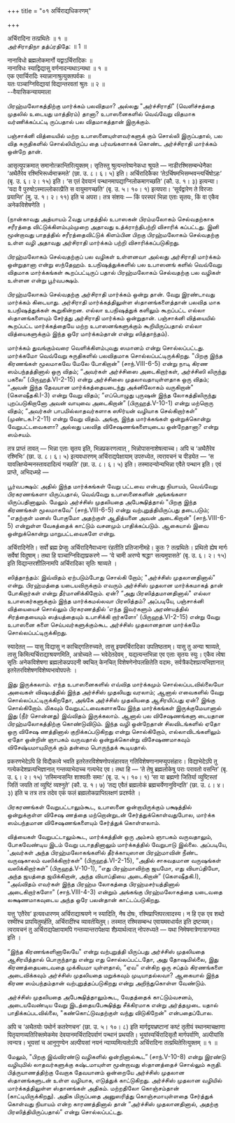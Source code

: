 +++
title = "०१ अर्चिराद्यधिकरणम्"

+++

अर्चिरादिना तत्प्रथितेः ॥ १ ॥  
அர்சிராதிநா தத்ப்ரதிதே: ॥ 1 ॥

नानाविधो ब्रह्मलोकमार्गो यद्वाऽर्चिरादिकः ॥  
नानाविधः स्याद्विद्यासु वर्णनादन्यथाऽन्यथा ॥ १ ॥  
एक एवार्चिरादिः स्यान्नानाश्रुत्युक्तपर्वकः ॥  
यतः पञ्चाग्निविद्यायां विद्यान्तरवतां श्रुतः ॥ २ ॥  
--वैयासिकन्यायमाला

பிரஹ்மலோகத்திற்கு மார்க்கம் பலவிதமா? அல்லது "அர்ச்சிராதி" (வெளிச்சத்தை
முதலில் உடையது மாத்திரம்) தானா? உபாஸனைகளில் வெவ்வேறு விதமாக
வர்ணிக்கப்பட்டி ருப்பதால் பல விதமாகத்தான் இருக்கும்.

பஞ்சாக்னி வித்யையில் மற்ற உபாஸனையுள்ளவர்களுக் கும் சொல்லி இருப்பதால், பல
வித சுருதிகளில் சொல்லியிருப்ப தை பர்வங்களாகக் கொண்ட அர்ச்சிராதி
மார்க்கம் ஒன்றே தான்.

आसृत्युपक्रमात् समानोत्क्रान्तिरित्युक्तम्। सृतिस्तु
श्रुत्यन्तरेष्वनेकधा श्रूयते — नाडीरश्मिसम्बन्धेनैका ‘अथैतैरेव
रश्मिभिरूर्ध्वमाक्रमते’ (छा. उ. ८। ६। ५) इति। अर्चिरादिकैका
‘तेऽर्चिषमभिसम्भवन्त्यर्चिषोऽहः’ (बृ. उ. ६। २। १५) इति। ‘स एतं
देवयानं पन्थानमापद्याग्निलोकमागच्छति’ (कौ. उ. १। ३) इत्यन्या। ‘यदा वै
पुरुषोऽस्माल्लोकात्प्रैति स वायुमागच्छति’ (बृ. उ. ५। १०। १) इत्यपरा।
‘सूर्यद्वारेण ते विरजाः प्रयान्ति’ (मु. उ. १। २। ११) इति च अपरा। तत्र
संशयः — किं परस्परं भिन्ना एताः सृतयः, किं वा एकैव अनेकविशेषणेति ।

(நான்காவது அத்யாயம் 2வது பாதத்தில் உபாஸகன் பிரம்மலோகம் செல்வதற்காக
சரீரத்தை விட்டுக்கிளம்பும்முறை அதாவது உத்க்ராந்திபற்றி விசாரிக்
கப்பட்டது. இனி மூன்றாவது பாதத்தில் சரீரத்தைவிட்டுக் கிளம்பின பிறகு
பிரஹ்மலோகம் செல்வதற்கு உள்ள வழி அதாவது அர்சிராதி மார்க்கம் பற்றி
விசாரிக்கப்படுகிறது.

பிரஹ்மலோகம் செல்வதற்குப் பல வழிகள் உள்ளனவா அல்லது அர்சிராதி மார்க்கம்
ஒன்றுதானா என்று ஸந்தேஹம். உபநிஷத்துக்களில் பல உபாஸனங் களில் வெவ்வேறு
விதமாக மார்க்கங்கள் கூறப்பட்டிருப் பதால் பிரஹ்மலோகம் செல்வதற்கு பல
வழிகள் உள்ளன என்று பூர்வபக்ஷம்.

பிரஹ்மலோகம் செல்வதற்கு அர்சிராதி மார்க்கம் ஒன்று தான். வேறு இரண்டாவது
மார்க்கம் கிடையாது. அர்சிராதி மார்க்கத்திலுள்ள ஸ்தானங்களைத்தான் பலவித
மாக உபநிஷத்துக்கள் கூறுகின்றன. எல்லா உபநிஷத்துக் களிலும் கூறப்பட்ட எல்லா
ஸ்தானங்களையும் சேர்த்து அர்சிராதி மார்க்கம் ஒன்றுதான். பஞ்சாக்னி
வித்யையில் கூறப்பட்ட மார்க்கத்தையே மற்ற உபாஸனங்களுக்கும் கூறியிருப்பதால்
எல்லா வித்யைகளுக்கும் இந்த ஒரே மார்க்கம்தான் என்று ஸித்தாந்தம்).

மார்க்கம் துவங்கும்வரை வெளிக்கிளம்புவது ஸமானம் என்று சொல்லப்பட்டது.
மார்க்கமோ வெவ்வேறு சுருதிகளில் பலவிதமாக சொல்லப்பட்டிருக்கிறது. "பிறகு
இந்த கிரணங்கள் மூலமாகவே மேலே போகிறான்" (சாந்.VIII-6-5) என்று நாடி கிரண
ஸம்பந்தத்தினால் ஒரு விதம்; “அவர்கள் அர்ச்சிஸை அடைகிறார்கள், அர்ச்சிஸி
லிருந்து பகலை” (பிருஹத்.VI-2-15) என்று அர்ச்சிஸை முதலாவதாயுள்ளதாக ஒரு
விதம்; “அவன் இந்த தேவயான மார்க்கத்தையடைந்து அக்னிலோகம் வருகிறான்"
(கௌஷீதகி.I-3) என்று வேறு விதம்; “எப்பொழுது புருஷன் இந்த லோகத்திலிருந்து
புறப்படுகிறானோ அவன் வாயுவை அடைகிறான்” (பிருஹத்.V-10-1) என்று மற்றொரு
விதம்; “அவர்கள் பாபமில்லாதவர்களாக ஸூர்யன் வழியாக செல்கிறார்கள்”
(முண்டக.I-2-11) என்று வேறு விதம். அங்கு, இந்த மார்க்கங்கள் ஒன்றுக்கொன்று
வேறுபட்டவைகளா? அல்லது பலவித விசேஷணங்களையுடைய ஒன்றேதானா? என்று ஸம்சயம்.

तत्र प्राप्तं तावत् — भिन्ना एताः सृतय इति, भिन्नप्रकरणत्वात् ,
भिन्नोपासनाशेषत्वाच्च। अपि च ‘अथैतैरेव रश्मिभिः’ (छा. उ. ८। ६। ५)
इत्यवधारणम् अर्चिराद्यपेक्षायाम् उपरुध्येत, त्वरावचनं च पीड्येत — ‘स
यावत्क्षिप्येन्मनस्तावदादित्यं गच्छति’ (छा. उ. ८। ६। ५) इति।
तस्मादन्योन्यभिन्ना एवैते पन्थान इति। एवं प्राप्ते, अभिदध्महे —

பூர்வபக்ஷம்: அதில் இந்த மார்க்கங்கள் வேறு பட்டவை என்பது நியாயம்,
வெவ்வேறு பிரகரணங்களா யிருப்பதால், வெவ்வேறு உபாஸனைகளின் அங்கங்களா
யிருப்பதினாலும். மேலும் அர்ச்சிஸ் முதலியதை அபேக்ஷித்தால் "பிறகு இந்த
கிரணங்கள் மூலமாகவே” (சாந்.VIII-6-5) என்று வற்புறுத்தியிருப்பது தடைபடும்;
"எதற்குள் மனஸ் போகுமோ அதற்குள் ஆதித்யனை அவன் அடைகிறான்" (சாந்.VIII-6-5)
என்றுள்ள வேகத்தைக் காட்டும் வசனமும் பாதிக்கப்படும். ஆகையால் இவை
ஒன்றுக்கொன்று மாறுபட்டவைகளே என்று.

अर्चिरादिनेति। सर्वो ब्रह्म प्रेप्सुः अर्चिरादिनैवाध्वना रंहतीति
प्रतिजानीमहे। कुतः ? तत्प्रथितेः। प्रथितो ह्येष मार्गः सर्वेषां
विदुषाम्। तथा हि पञ्चाग्निविद्याप्रकरणे — ‘ये चामी अरण्ये श्रद्धाꣳ
सत्यमुपासते’ (बृ. उ. ६। २। १५) इति विद्यान्तरशीलिनामपि अर्चिरादिका
सृतिः श्राव्यते ।

ஸித்தாந்தம்: இவ்விதம் ஏற்படும்போது சொல்கி றோம்; "அர்ச்சிஸ் முதலானதினால்"
என்று. பிரஹ்மத்தை யடையவிருக்கும் எவரும் அர்ச்சிஸ் முதலான மார்க்கமாகத்
தான் போகிறார்கள் என்று தீர்மானிக்கிறோம். ஏன்? “அது பிரஸித்தமானதினால்"
எல்லா உபாஸகர்களுக்கும் இந்த மார்க்கமல்லவா பிரஸித்தம்? அப்படியே,
பஞ்சாக்னி வித்யையைச் சொல்லும் பிரகரணத்தில் ‘எந்த இவர்களும் அரண்யத்தில்
சிரத்தையையும் ஸத்யத்தையும் உபாசிக்கி றார்களோ' (பிருஹத்.VI-2-15) என்று
வேறு உபாஸனை களை செய்பவர்களுக்கும்கூட அர்ச்சிஸ் முதலானதான மார்க்கமே
சொல்லப்பட்டிருக்கிறது.

स्यादेतत् — यासु विद्यासु न काचिद्गतिरुच्यते, तासु इयमर्चिरादिका
उपतिष्ठताम्। यासु तु अन्या श्राव्यते, तासु किमित्यर्चिराद्याश्रयणमिति,
अत्रोच्यते — भवेदेतदेवम् , यद्यत्यन्तभिन्ना एव एताः सृतयः स्युः। एकैव
त्वेषा सृतिः अनेकविशेषणा ब्रह्मलोकप्रपदनी क्वचित् केनचित्
विशेषणेनोपलक्षितेति वदामः, सर्वत्रैकदेशप्रत्यभिज्ञानात्
इतरेतरविशेषणविशेष्यभावोपपत्तेः ।

இது இருக்கலாம். எந்த உபாஸனைகளில் எவ்வித மார்க்கமும் சொல்லப்படவில்லையோ
அவைகள் விஷயத்தில் இந்த அர்ச்சிஸ் முதலியது வரலாம்; ஆனால் எவைகளில் வேறு
சொல்லப்பட்டிருக்கிறதோ, அங்கே அர்ச்சிஸ் முதலியதை ஆசிரயிப்பது ஏன்? இங்கு
சொல்கிறோம். மிகவும் வேறுபட்டவைகளாகவே இந்த மார்க்கங்கள் இருக்குமேயானால்
இது (நீர் சொன்னது) இவ்விதம் இருக்கலாம். ஆனால் பல விசேஷணங்களு டையதான
பிரஹ்மலோகத்திற்கு கொண்டுவிடும். இந்த வழி ஒன்றேதான் சிலவிடங்களில் ஏதோ ஒரு
விசேஷ ணத்தினால் குறிக்கப்படுகிறது என்று சொல்கிறோம், எல்லாவிடங்களிலும்
ஏதோ ஒன்றின் ஞாபகம் வருவதால் ஒன்றுக்கொன்று விசேஷணமாகவும்
விசேஷ்யமாயுமிருக் கும் தன்மை பொருந்தக் கூடியதால்.

प्रकरणभेदेऽपि हि विद्यैकत्वे भवति इतरेतरविशेषणोपसंहारवत्
गतिविशेषणानामप्युपसंहारः। विद्याभेदेऽपि तु गत्येकदेशप्रत्यभिज्ञानात्
गन्तव्याभेदाच्च गत्यभेद एव। तथा हि — ‘ते तेषु ब्रह्मलोकेषु पराः परावतो
वसन्ति’ (बृ. उ. ६। २। १५) ‘तस्मिन्वसन्ति शाश्वतीः समाः’ (बृ. उ. ५।
१०। १) ‘सा या ब्रह्मणो जितिर्या व्युष्टिस्तां जितिं जयति तां व्युष्टिं
व्यश्नुते’ (कौ. उ. १। ७) ‘तद्य एवैतं ब्रह्मलोकं ब्रह्मचर्येणानुविन्दति’
(छा. उ. ८। ४। ३) इति च तत्र तत्र तदेव एकं फलं ब्रह्मलोकप्राप्तिलक्षणं
प्रदर्श्यते ।

பிரகரணங்கள் வேறுபட்டாலும்கூட, உபாஸனை ஒன்றாயிருக்கும் பக்ஷத்தில்
ஒன்றுக்குள்ள விசேஷ ணத்தை மற்றொன்றுடன் சேர்த்துக்கொள்வதுபோல, மார்க்க
ஸம்பந்தமான விசேஷணங்களையும் சேர்த்துக் கொள்ளலாம்.

வித்யைகள் வேறுபட்டாலும்கூட, மார்க்கத்தின் ஒரு அம்சம் ஞாபகம் வருவதாலும்,
போகவேண்டிய இடம் வேறு படாததினாலும் மார்க்கத்தில் வேறுபாடு இல்லை.
அப்படியே, 'அவர்கள் அந்த பிரஹ்மலோகங்களில் தீர்க்காயுஸான பிரஹ்மாவின் நீண்ட
வருஷகாலம் வஸிக்கிறார்கள்" (பிருஹத்.VI-2-15), “அதில் சாசுவதமான வருஷங்கள்
வஸிக்கிறார்கள்” (பிருஹத்.V-10-1), “எது பிரஹ்மாவிற்கு ஜயமோ, எது
வியாப்தியோ, அந்த ஜயத்தை ஜயிக்கிறான், அந்த வியாப்தியை அடைகிறான்”
(கௌஷீதகி.I), "அவ்விதம் எவர்கள் இந்த பிரஹ்ம லோகத்தை பிரஹ்மசர்யத்தினால்
அடைகிறார்களோ" (சாந்.VIII-4-3) என்றும் அங்கங்கு பிரஹ்மலோகத்தை யடைவதை
லக்ஷணமாகவுடைய அந்த ஒரே பலன்தான் காட்டப்படுகிறது.

यत्तु ‘एतैरेव’ इत्यवधारणम् अर्चिराद्याश्रयणे न स्यादिति, नैष दोषः,
रश्मिप्राप्तिपरत्वादस्य। न हि एक एव शब्दो रश्मींश्च प्रापयितुमर्हति,
अर्चिरादींश्च व्यावर्तयितुम्। तस्मात् रश्मिसम्बन्ध एवायमवधार्यत इति
द्रष्टव्यम्। त्वरावचनं तु अर्चिराद्यपेक्षायामपि गन्तव्यान्तरापेक्षया
शैघ्र्यार्थत्वात् नोपरुध्यते — यथा निमेषमात्रेणात्रागम्यत इति ।

“இந்த கிரணங்களினாலேயே" என்று வற்புறுத்தி யிருப்பது அர்ச்சிஸ் முதலியதை
ஆசிரயித்தால் பொருந்தாது என்று எது சொல்லப்பட்டதோ, அது தோஷமில்லை, இது
கிரணத்தையடைவதை முக்கியமா யுள்ளதால், “ஏவ” என்கிற ஒரு சப்தம் கிரணங்களை
அடைவிக்கவும் அர்ச்சிஸ் முதலியதை மறுக்கவும் முடியாதல்லவா? ஆகையால் இந்த
கிரண ஸம்பந்தம்தான் வற்புறுத்தப்படுகிறது என்று அறிந்துகொள்ள வேண்டும்.

அர்ச்சிஸ் முதலியதை அபேக்ஷித்தாலும்கூட, வேதத்தைக் காட்டும்வசனம்,
அடையவேண்டிய வேறு இடத்தையபேக்ஷித்து சீக்கிரமாக என்று அர்த்தமுடை யதால்
பாதிக்கப்படவில்லை, "கண்கொட்டுவதற்குள் வந்து விடுகிறேன்" என்பதைப்போல.

अपि च ‘अथैतयोः पथोर्न कतरेणचन’ (छा. उ. ५। १०। ८) इति
मार्गद्वयभ्रष्टानां कष्टं तृतीयं स्थानमाचक्षाणा पितृयाणव्यतिरिक्तमेकमेव
देवयानमर्चिरादिपर्वाणं पन्थानं प्रथयति। भूयांस्यर्चिरादिसृतौ
मार्गपर्वाणि, अल्पीयांसि त्वन्यत्र। भूयसां च आनुगुण्येन अल्पीयसां नयनं
न्याय्यमित्यतोऽपि अर्चिरादिना तत्प्रथितेरित्युक्तम् ॥ १ ॥

மேலும், "பிறகு இவ்விரண்டு வழிகளில் ஒன்றினால்கூட” (சாந்.V-10-8) என்று
இரண்டு வழியுமில் லாதவர்களுக்கு கஷ்டமாயுள்ள மூன்றாவது ஸ்தானத்தைச்
சொல்லும் சுருதி. பித்ருயாணத்திற்கு வேறாக தேவயானம் ஒன்றையே அர்ச்சிஸ்
முதலான ஸ்தானங்களுடன் உள்ள வழியாக, எடுத்துக் காட்டுகிறது. அர்ச்சிஸ்
முதலான வழியில் மார்க்கத்திலுள்ள ஸ்தானங்கள் அதிகம். மற்றதிலோ கொஞ்சம்தான்
(காட்டியிருக்கிறது). அதிக மிருப்பதை அனுஸரித்து கொஞ்சமாயுள்ளதை சேர்த்துக்
கொள்வது நியாயம் என்ற காரணத்தினால் தான் “அர்ச்சிஸ் முதலானதினால், அதற்கு
பிரஸித்தியிருப்பதால்” என்று சொல்லப்பட்டது.
